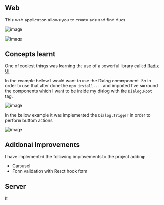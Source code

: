 ## Web

<p> This web application allows you to create ads and find duos<p>

![image](https://github.com/MateusLima96/nlw-esports09/assets/29823372/13b208a2-e1b7-4d86-8cb8-8580bad287bb)

![image](https://github.com/MateusLima96/nlw-esports09/assets/29823372/16725621-68ed-4526-90f2-8abdcc9eaa87)

## Concepts learnt

<p> One of coolest things was learning the use of a powerful library called <a href="https://www.radix-ui.com/themes/docs/components/dialog">Radix UI</a>

<p>In the example bellow I would want to use the Dialog commponent. So in order to use that after done the <code>npm install....</code> and imported I've surround the components which I want to be inside my dialog with the <code>Dialog.Root</code> tag.</p>

![image](https://github.com/MateusLima96/nlw-esports09/assets/29823372/4e9ef120-639d-47be-a309-333ffe2506f2)

<p>In the bellow example it was implemented the <code>Dialog.Trigger</code> in order to perform buttom actions </p>

![image](https://github.com/MateusLima96/nlw-esports09/assets/29823372/065332d2-471f-4bab-bf73-ea4c06db949c)

## Aditional improvements

<p>I have implemented the following improvements to the project adding:</p>

<ul>
  <li>Carousel</li>
  <li>Form validation with React hook form</li>
</ul>

## Server

It

